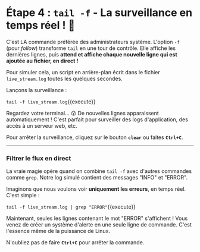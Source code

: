 # Étape 4 : `tail -f` - La surveillance en temps réel ! 📡

C'est LA commande préférée des administrateurs système. L'option `-f` (pour *follow*) transforme `tail` en une tour de contrôle. Elle affiche les dernières lignes, puis **attend et affiche chaque nouvelle ligne qui est ajoutée au fichier, en direct !**

Pour simuler cela, un script en arrière-plan écrit dans le fichier `live_stream.log` toutes les quelques secondes.

Lançons la surveillance :

`tail -f live_stream.log`{{execute}}

Regardez votre terminal... 😮 De nouvelles lignes apparaissent automatiquement ! C'est parfait pour surveiller des logs d'application, des accès à un serveur web, etc.

Pour arrêter la surveillance, cliquez sur le bouton **`clear`** ou faites **`Ctrl+C`**.

---

### Filtrer le flux en direct

La vraie magie opère quand on combine `tail -f` avec d'autres commandes comme `grep`. Notre log simulé contient des messages "INFO" et "ERROR".

Imaginons que nous voulons voir **uniquement les erreurs**, en temps réel. C'est simple :

`tail -f live_stream.log | grep "ERROR"`{{execute}}

Maintenant, seules les lignes contenant le mot "ERROR" s'affichent ! Vous venez de créer un système d'alerte en une seule ligne de commande. C'est l'essence même de la puissance de Linux.

N'oubliez pas de faire **`Ctrl+C`** pour arrêter la commande.